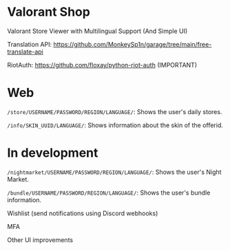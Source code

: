 # Valorant Shop
Valorant Store Viewer with Multilingual Support (And Simple UI)

Translation API: https://github.com/MonkeySp1n/garage/tree/main/free-translate-api

RiotAuth: https://github.com/floxay/python-riot-auth (IMPORTANT)

# Web
`/store/USERNAME/PASSWORD/REGION/LANGUAGE/`: Shows the user's daily stores.

`/info/SKIN_UUID/LANGUAGE/`: Shows information about the skin of the offerid.

# In development
`/nightmarket/USERNAME/PASSWORD/REGION/LANGUAGE/`: Shows the user's Night Market.

`/bundle/USERNAME/PASSWORD/REGION/LANGUAGE/`: Shows the user's bundle information.

Wishlist (send notifications using Discord webhooks)

MFA

Other UI improvements

